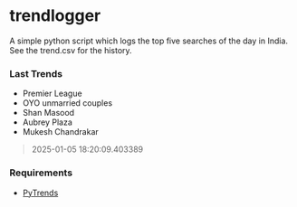 # trendlogger
A simple python script which logs the top five searches of the day in India.<br>See the trend.csv for the history.<br>

<!-- Last Trends -->
### Last Trends
* Premier League
* OYO unmarried couples
* Shan Masood
* Aubrey Plaza
* Mukesh Chandrakar
> 2025-01-05 18:20:09.403389

<!-- Requirements -->
### Requirements
* [PyTrends](https://github.com/dreyco676/pytrends)
